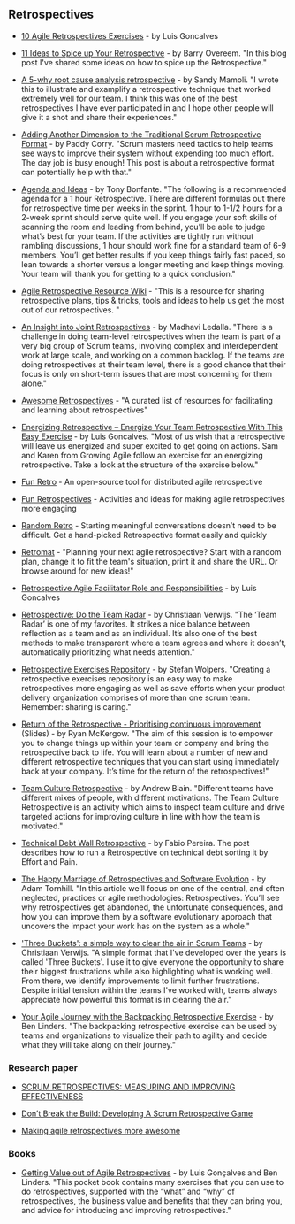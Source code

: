 ## Retrospectives

- [10 Agile Retrospectives Exercises](https://www.dropbox.com/s/6nedqvit10rvptc/10%20Agile%20Retrospectives%20Exercises_Luis%20Goncalves.pdf) - by Luis Goncalves

- [11 Ideas to Spice up Your Retrospective](https://www.scrum.org/resources/blog/11-ideas-spice-your-retrospective) - by Barry Overeem. "In this blog post I've shared some ideas on how to spice up the Retrospective."

- [A 5-why root cause analysis retrospective](http://nomad8.com/a-5-why-root-cause-analysis-retrospective/) - by Sandy Mamoli. "I wrote this to illustrate and examplify a retrospective technique that worked extremely well for our team. I think this was one of the best retrospectives I have ever participated in and I hope other people will give it a shot and share their experiences."

- [Adding Another Dimension to the Traditional Scrum Retrospective Format](https://medium.com/serious-scrum/adding-another-dimension-to-the-traditional-scrum-retrospective-format-6014d89ebebb) - by Paddy Corry. "Scrum masters need tactics to help teams see ways to improve their system without expending too much effort. The day job is busy enough! This post is about a retrospective format can potentially help with that."

- [Agenda and Ideas](https://www.solutionsiq.com/learning/blog-post/agenda-and-ideas/) - by Tony Bonfante. "The following is a recommended agenda for a 1 hour Retrospective. There are different formulas out there for retrospective time per weeks in the sprint. 1 hour to 1-1/2 hours for a 2-week sprint should serve quite well. If you engage your soft skills of scanning the room and leading from behind, you’ll be able to judge what’s best for your team. If the activities are tightly run without rambling discussions, 1 hour should work fine for a standard team of 6-9 members. You’ll get better results if you keep things fairly fast paced, so lean towards a shorter versus a longer meeting and keep things moving. Your team will thank you for getting to a quick conclusion."

- [Agile Retrospective Resource Wiki](http://retrospectivewiki.org/index.php?title=Agile_Retrospective_Resource_Wiki) - "This is a resource for sharing retrospective plans, tips & tricks, tools and ideas to help us get the most out of our retrospectives. "

- [An Insight into Joint Retrospectives](https://www.scrumalliance.org/community/articles/2014/july/an-insight-into-joint-retrospectives) - by Madhavi Ledalla. "There is a challenge in doing team-level retrospectives when the team is part of a very big group of Scrum teams, involving complex and interdependent work at large scale, and working on a common backlog. If the teams are doing retrospectives at their team level, there is a good chance that their focus is only on short-term issues that are most concerning for them alone."

- [Awesome Retrospectives](https://github.com/josephearl/awesome-retrospectives) - "A curated list of resources for facilitating and learning about retrospectives"

- [Energizing Retrospective – Energize Your Team Retrospective With This Easy Exercise](https://luis-goncalves.com/energize-your-team-retrospective/) - by Luis Goncalves. "Most of us wish that a retrospective will leave us energized and super excited to get going on actions. Sam and Karen from Growing Agile follow an exercise for an energizing retrospective. Take a look at the structure of the exercise below."

- [Fun Retro](http://funretro.github.io/distributed/) - An open-source tool for distributed agile retrospective

- [Fun Retrospectives](http://www.funretrospectives.com/) - Activities and ideas for making agile retrospectives more engaging

- [Random Retro](https://randomretros.com/) - Starting meaningful conversations doesn’t need to be difficult. Get a hand-picked Retrospective format easily and quickly

- [Retromat](https://plans-for-retrospectives.com/) - "Planning your next agile retrospective? Start with a random plan, change it to fit the team's situation, print it and share the URL. Or browse around for new ideas!"

- [Retrospective Agile Facilitator Role and Responsibilities](https://luis-goncalves.com/retrospective-agile-facilitator/) - by Luis Goncalves

- [Retrospective: Do the Team Radar](https://blog.agilistic.nl/retrospective-do-the-team-radar/) - by Christiaan Verwijs. "The ‘Team Radar’ is one of my favorites. It strikes a nice balance between reflection as a team and as an individual. It’s also one of the best methods to make transparent where a team agrees and where it doesn’t, automatically prioritizing what needs attention."

- [Retrospective Exercises Repository](https://age-of-product.com/retrospective-exercises/) - by Stefan Wolpers. "Creating a retrospective exercises repository is an easy way to make retrospectives more engaging as well as save efforts when your product delivery organization comprises of more than one scrum team. Remember: sharing is caring."

- [Return of the Retrospective - Prioritising continuous improvement](https://www.slideshare.net/RyanMcKergow/return-of-the-retrospective-prioritising-continuous-improvement-15122016) (Slides) - by Ryan McKergow. "The aim of this session is to empower you to change things up within your team or company and bring the retrospective back to life. You will learn about a number of new and different retrospective techniques that you can start using immediately back at your company. It’s time for the return of the retrospectives!"

- [Team Culture Retrospective](https://elabor8.com.au/team-culture-retrospective/) - by Andrew Blain. "Different teams have different mixes of people, with different motivations. The Team Culture Retrospective is an activity which aims to inspect team culture and drive targeted actions for improving culture in line with how the team is motivated."

- [Technical Debt Wall Retrospective](http://fabiopereira.me/blog/2009/09/01/technical-debt-retrospective/) - by Fabio Pereira. The post describes how to run a Retrospective on technical debt sorting it by Effort and Pain.

- [The Happy Marriage of Retrospectives and Software Evolution](http://www.empear.com/blog/happy-marriage-of-retrospective-and-software-evolution/) - by Adam Tornhill. "In this article we’ll focus on one of the central, and often neglected, practices or agile methodologies: Retrospectives. You’ll see why retrospectives get abandoned, the unfortunate consequences, and how you can improve them by a software evolutionary approach that uncovers the impact your work has on the system as a whole."

- ['Three Buckets': a simple way to clear the air in Scrum Teams](https://blog.agilistic.nl/three-buckets-a-simple-way-to-clear-the-air-in-scrum-teams/) - by Christiaan Verwijs. "A simple format that I've developed over the years is called 'Three Buckets'. I use it to give everyone the opportunity to share their biggest frustrations while also highlighting what is working well. From there, we identify improvements to limit further frustrations. Despite initial tension within the teams I've worked with, teams always appreciate how powerful this format is in clearing the air."

- [Your Agile Journey with the Backpacking Retrospective Exercise](https://www.benlinders.com/2017/agile-journey-backpacking-retrospective-exercise/) - by Ben Linders. "The backpacking retrospective exercise can be used by teams and organizations to visualize their path to agility and decide what they will take along on their journey."

### Research paper

- [SCRUM RETROSPECTIVES: MEASURING
AND IMPROVING EFFECTIVENESS](https://pdfs.semanticscholar.org/6e6e/e5eaa40702cda9c718e65d39c38cd9e6ebc1.pdf)

- [Don’t Break the Build: Developing A Scrum Retrospective Game](https://pdfs.semanticscholar.org/7bf8/07d2324011c6b2baf1947b4e835c8b9a128b.pdf)

- [Making agile retrospectives more awesome](https://pdfs.semanticscholar.org/3bc7/4051d53caf6d39294281c36cc31445a2d2d0.pdf)

### Books

- [Getting Value out of Agile Retrospectives](https://www.infoq.com/minibooks/agile-retrospectives-value) - by Luis Gonçalves and Ben Linders. "This pocket book contains many exercises that you can use to do retrospectives, supported with the “what” and “why” of retrospectives, the business value and benefits that they can bring you, and advice for introducing and improving retrospectives."

